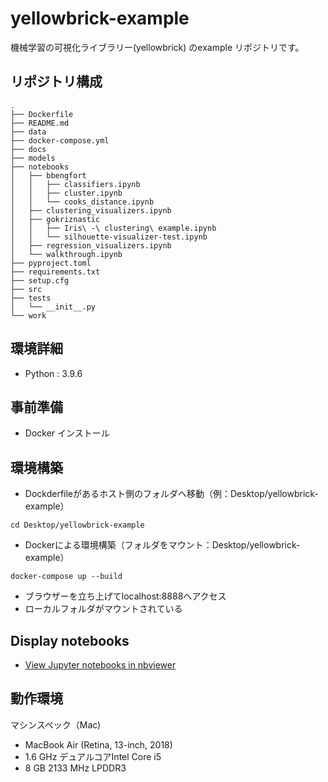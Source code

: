 # yellowbrick-example

機械学習の可視化ライブラリー(yellowbrick) のexample リポジトリです。

## リポジトリ構成

```
.
├── Dockerfile
├── README.md
├── data
├── docker-compose.yml
├── docs
├── models
├── notebooks
│   ├── bbengfort
│   │   ├── classifiers.ipynb
│   │   ├── cluster.ipynb
│   │   └── cooks_distance.ipynb
│   ├── clustering_visualizers.ipynb
│   ├── gokriznastic
│   │   ├── Iris\ -\ clustering\ example.ipynb
│   │   └── silhouette-visualizer-test.ipynb
│   ├── regression_visualizers.ipynb
│   └── walkthrough.ipynb
├── pyproject.toml
├── requirements.txt
├── setup.cfg
├── src
├── tests
│   └── __init__.py
└── work
```

## 環境詳細

- Python : 3.9.6

## 事前準備

- Docker インストール

## 環境構築

- Dockderfileがあるホスト側のフォルダへ移動（例：Desktop/yellowbrick-example）

```
cd Desktop/yellowbrick-example
```

- Dockerによる環境構築（フォルダをマウント：Desktop/yellowbrick-example）

```
docker-compose up --build
```

- ブラウザーを立ち上げてlocalhost:8888へアクセス
- ローカルフォルダがマウントされている

## Display notebooks

- [View Jupyter notebooks in nbviewer](https://nbviewer.jupyter.org/github/ykato27/yellowbrick-example/tree/main/notebooks/)

## 動作環境

マシンスペック（Mac)

- MacBook Air (Retina, 13-inch, 2018)
- 1.6 GHz デュアルコアIntel Core i5
- 8 GB 2133 MHz LPDDR3
